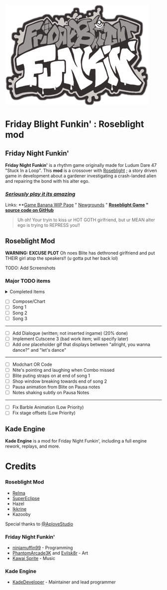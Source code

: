 ![FridayBlightFunkinLogo](art/thumbnailNewer.png)

# Friday Blight Funkin' : Roseblight mod

## Friday Night Funkin'
**Friday Night Funkin'** is a rhythm game originally made for Ludum Dare 47 "Stuck In a Loop". This **mod** is a crossover with [Roseblight](https://aplovestudio.itch.io/roseblight) ; a story driven game in development about a gardener investigating a crash-landed alien and repairing the bond with his alter ego.

### *[Seriously play it its amazing](https://aplovestudio.itch.io/roseblight)*

Links: **[Game Banana WIP Page](https://gamebanana.com/wips/56972) " [Newgrounds](https://www.newgrounds.com/portal/view/770371) " **[Roseblight Game](https://aplovestudio.itch.io/roseblight) " [source code on GitHub](https://github.com/relma2/roseblight-fnf-mod)**
> Uh oh! Your tryin to kiss ur HOT GOTH girlfriend, but ur MEAN alter ego is trying to REPRESS you!!

## Roseblight Mod
**WARNING: EXCUSE PLOT**
Oh noes Blite has dethroned girlfriend and put THEIR girl atop the speakers!! (u gotta put her back lol)

TODO: Add Screenshots

### Major TODO items
<details>
<summary> Completed Items </summary>

 - [x] Desaturate stage asset for the ahokau palette (done!)

 - [x] Mod Qrystal over girlfriend (skin; no actual code) (done!)

 - [x] Implement Pausa Notes (done!; and with sfx and Q bein scared!!)
</details>

 - [ ] Compose/Chart
 - [ ] Song 1
 - [ ] Song 2
 - [ ] Song 3
---
 - [ ] Add Dialogue  (written; not inserted ingame) (20% done)
 - [ ] Implement Cutscene 3 (bad work item; will specify later)
 - [ ] Add *one* placeholder gif that displays between "allright, you wanna dance?" and "let's dance"
---
 - [ ] Modchart OR Code
 - [ ] Nite's pointing and laughing when Combo missed
 - [ ] Blite puting straps on at end of song 1
 - [ ] Shop window breaking towards end of song 2
 - [ ] Pausa animation from Blite on Pausa notes
 - [ ] Notes shaking subtly on Pausa Notes
---
 - [ ] Fix Barble Animation (Low Priority)
 - [ ] Fix stage offsets (Low Priority)

## Kade Engine
**Kade Engine** is a mod for Friday Night Funkin', including a full engine rework, replays, and more.

# Credits

### Roseblight Mod
 - [Relma](https://github.com/relma2)
 - [SuperEclipse](https://github.com/SundayMoonday)
 - Hazel
 - [Ikkrine](https://twitter.com/rexkuroblack?lang=en)
 - Kazooby

Special thanks to [\@AploveStudio](https://aplovestudio.itch.io/)

### Friday Night Funkin'
 - [ninjamuffin99](https://twitter.com/ninja_muffin99) - Programming
 - [PhantomArcade3K](https://twitter.com/phantomarcade3k) and [Evilsk8r](https://twitter.com/evilsk8r) - Art
 - [Kawai Sprite](https://twitter.com/kawaisprite) - Music

### Kade Engine
- [KadeDeveloper](https://twitter.com/KadeDeveloper) - Maintainer and lead programmer

